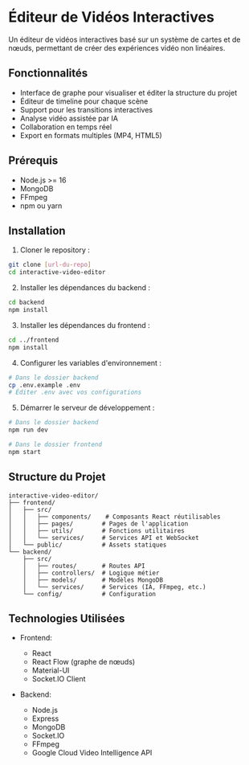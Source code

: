 # Éditeur de Vidéos Interactives

Un éditeur de vidéos interactives basé sur un système de cartes et de nœuds, permettant de créer des expériences vidéo non linéaires.

## Fonctionnalités

- Interface de graphe pour visualiser et éditer la structure du projet
- Éditeur de timeline pour chaque scène
- Support pour les transitions interactives
- Analyse vidéo assistée par IA
- Collaboration en temps réel
- Export en formats multiples (MP4, HTML5)

## Prérequis

- Node.js >= 16
- MongoDB
- FFmpeg
- npm ou yarn

## Installation

1. Cloner le repository :
```bash
git clone [url-du-repo]
cd interactive-video-editor
```

2. Installer les dépendances du backend :
```bash
cd backend
npm install
```

3. Installer les dépendances du frontend :
```bash
cd ../frontend
npm install
```

4. Configurer les variables d'environnement :
```bash
# Dans le dossier backend
cp .env.example .env
# Éditer .env avec vos configurations
```

5. Démarrer le serveur de développement :
```bash
# Dans le dossier backend
npm run dev

# Dans le dossier frontend
npm start
```

## Structure du Projet

```
interactive-video-editor/
├── frontend/
│   ├── src/
│   │   ├── components/    # Composants React réutilisables
│   │   ├── pages/        # Pages de l'application
│   │   ├── utils/        # Fonctions utilitaires
│   │   └── services/     # Services API et WebSocket
│   └── public/           # Assets statiques
└── backend/
    ├── src/
    │   ├── routes/       # Routes API
    │   ├── controllers/  # Logique métier
    │   ├── models/       # Modèles MongoDB
    │   └── services/     # Services (IA, FFmpeg, etc.)
    └── config/           # Configuration
```

## Technologies Utilisées

- Frontend:
  - React
  - React Flow (graphe de nœuds)
  - Material-UI
  - Socket.IO Client

- Backend:
  - Node.js
  - Express
  - MongoDB
  - Socket.IO
  - FFmpeg
  - Google Cloud Video Intelligence API

